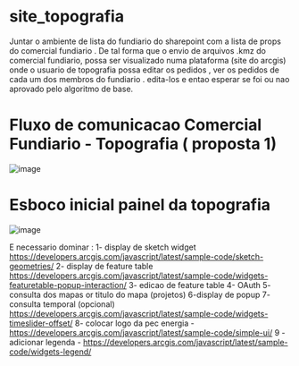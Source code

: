 # site_topografia

Juntar o ambiente de lista do fundiario do sharepoint com a lista de props do comercial fundiario . De tal forma que o envio de arquivos .kmz do comercial fundiario,
possa ser visualizado numa plataforma (site do arcgis) onde o usuario de topografia possa editar os pedidos , ver os pedidos de cada um dos membros do fundiario . edita-los e entao esperar se foi ou nao aprovado pelo algoritmo de base.

# Fluxo de comunicacao Comercial Fundiario - Topografia ( proposta 1)

![image](https://github.com/alex-cyberpunk/site_topografia/assets/80361639/c015b991-e31a-4bdc-b24c-73972181d459)

# Esboco inicial painel da topografia

![image](https://github.com/alex-cyberpunk/site_topografia/assets/80361639/0cdf23f8-5ade-4311-a7e9-a7bcc9cd395a)

E necessario dominar : 
1- display de sketch widget https://developers.arcgis.com/javascript/latest/sample-code/sketch-geometries/
2- display de feature table https://developers.arcgis.com/javascript/latest/sample-code/widgets-featuretable-popup-interaction/
3- edicao de feature table
4- OAuth
5- consulta dos mapas or titulo do mapa (projetos)
6-display de popup
7- consulta temporal (opcional) https://developers.arcgis.com/javascript/latest/sample-code/widgets-timeslider-offset/
8- colocar logo da pec energia - https://developers.arcgis.com/javascript/latest/sample-code/simple-ui/
9 - adicionar legenda - https://developers.arcgis.com/javascript/latest/sample-code/widgets-legend/
